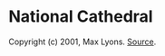 # National Cathedral
Copyright (c) 2001, Max Lyons. [Source](https://www.cse.huji.ac.il/~danix/hdr/pages/cathedral.html).
